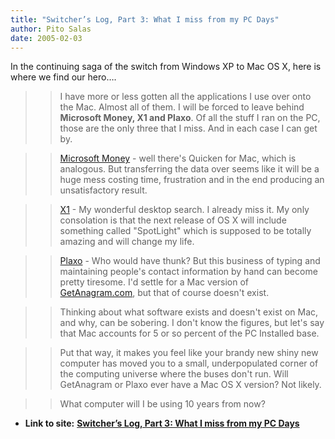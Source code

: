 ```yaml
---
title: "Switcher’s Log, Part 3: What I miss from my PC Days"
author: Pito Salas
date: 2005-02-03
---
```


In the continuing saga of the switch from Windows XP to Mac OS X, here is
where we find our hero….

>>

>> I have more or less gotten all the applications I use over onto the Mac.
Almost all of them. I will be forced to leave behind **Microsoft Money, X1 and
Plaxo**. Of all the stuff I ran on the PC, those are the only three that I
miss. And in each case I can get by.

>>

>> [Microsoft Money](<http://www.microsoft.com/money/default.mspx>) - well
there's Quicken for Mac, which is analogous. But transferring the data over
seems like it will be a huge mess costing time, frustration and in the end
producing an unsatisfactory result.

>>

>> [X1](<http://www.x1.com/>) - My wonderful desktop search. I already miss
it. My only consolation is that the next release of OS X will include
something called "SpotLight" which is supposed to be totally amazing and will
change my life.

>>

>> [Plaxo](<http://www.plaxo.com/>) - Who would have thunk? But this business
of typing and maintaining people's contact information by hand can become
pretty tiresome. I'd settle for a Mac version of[
GetAnagram.com](<http://getanagram.com/>), but that of course doesn't exist.

>>

>> Thinking about what software exists and doesn't exist on Mac, and why, can
be sobering. I don't know the figures, but let's say that Mac accounts for 5
or so percent of the PC Installed base.

>>

>> Put that way, it makes you feel like your brandy new shiny new computer has
moved you to a small, underpopulated corner of the computing universe where
the buses don't run. Will GetAnagram or Plaxo ever have a Mac OS X version?
Not likely.

>>

>> What computer will I be using 10 years from now?


* **Link to site:** **[Switcher’s Log, Part 3: What I miss from my PC Days](None)**
